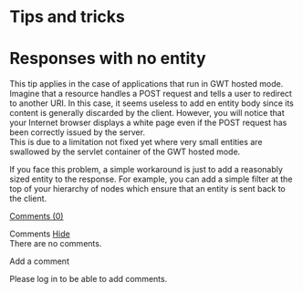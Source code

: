Tips and tricks
===============

Responses with no entity
========================

This tip applies in the case of applications that run in GWT hosted
mode. \
 Imagine that a resource handles a POST request and tells a user to
redirect to another URI. In this case, it seems useless to add en entity
body since its content is generally discarded by the client. However,
you will notice that your Internet browser displays a white page even if
the POST request has been correctly issued by the server.\
 This is due to a limitation not fixed yet where very small entities are
swallowed by the servlet container of the GWT hosted mode.

If you face this problem, a simple workaround is just to add a
reasonably sized entity to the response. For example, you can add a
simple filter at the top of your hierarchy of nodes which ensure that an
entity is sent back to the client.

[Comments
(0)](http://web.archive.org/web/20101124061154/http://wiki.restlet.org/docs_1.1/13-restlet/144-restlet/209-restlet.html#)

Comments
[Hide](http://web.archive.org/web/20101124061154/http://wiki.restlet.org/docs_1.1/13-restlet/144-restlet/209-restlet.html#)
\
There are no comments.

Add a comment

Please log in to be able to add comments.
